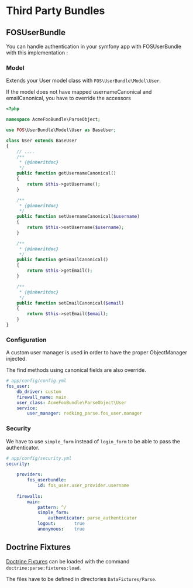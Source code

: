 # Third Party Bundles

## FOSUserBundle

You can handle authentication in your symfony app with FOSUserBundle with this implementation : 

### Model

Extends your User model class with `FOS\UserBundle\Model\User`.

If the model does not have mapped usernameCanonical and emailCanonical, you have to override the accessors

```php
<?php

namespace AcmeFooBundle\ParseObject;

use FOS\UserBundle\Model\User as BaseUser;

class User extends BaseUser
{
    // ....
    /**
     * {@inheritdoc}
     */
    public function getUsernameCanonical()
    {
        return $this->getUsername();
    }

    /**
     * {@inheritdoc}
     */
    public function setUsernameCanonical($username)
    {
        return $this->setUsername($username);
    }

    /**
     * {@inheritdoc}
     */
    public function getEmailCanonical()
    {
        return $this->getEmail();
    }

    /**
     * {@inheritdoc}
     */
    public function setEmailCanonical($email)
    {
        return $this->setEmail($email);
    }
}
```


### Configuration

A custom user manager is used in order to have the proper ObjectManager injected.

The find methods using canonical fields are also override.


```yaml
# app/config/config.yml
fos_user:
    db_driver: custom
    firewall_name: main
    user_class: AcmeFooBundle\ParseObject\User
    service:
        user_manager: redking_parse.fos_user.manager

```

### Security

We have to use `simple_form` instead of `login_form` to be able to pass the authenticator.


```yaml
# app/config/security.yml
security:
    
    providers:
        fos_userbundle:
            id: fos_user.user_provider.username
    
    firewalls:
        main:
            pattern: ^/
            simple_form:
                authenticator: parse_authenticator
            logout:       true
            anonymous:    true
```


## Doctrine Fixtures

[Doctrine Fixtures](https://github.com/doctrine/data-fixtures) can be loaded with the command `doctrine:parse:fixtures:load`.

The files have to be defined in directories `DataFixtures/Parse`.

